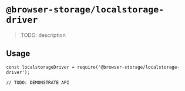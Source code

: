 # `@browser-storage/localstorage-driver`

> TODO: description

## Usage

```
const localstorageDriver = require('@browser-storage/localstorage-driver');

// TODO: DEMONSTRATE API
```

